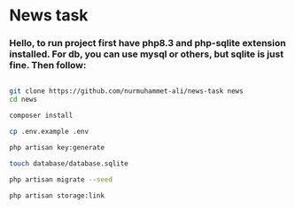 # News task

### Hello, to run project first have php8.3 and php-sqlite extension installed. For db, you can use mysql or others, but sqlite is just fine. Then follow:
```bash

git clone https://github.com/nurmuhammet-ali/news-task news
cd news

composer install

cp .env.example .env

php artisan key:generate

touch database/database.sqlite

php artisan migrate --seed

php artisan storage:link
